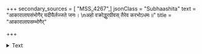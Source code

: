 +++
secondary_sources = [ "MSS_4267",]
jsonClass = "Subhaashita"
text = "आकारालापसंभोगैर् यदीयैर्लज्जते जनः।  \nअहो वक्रोद्धुरग्रीवस् तैरेव करभोऽधमः॥"
title = "आकारालापसम्भोगैर्"

+++

<details><summary>Text</summary>

आकारालापसंभोगैर् यदीयैर्लज्जते जनः।  
अहो वक्रोद्धुरग्रीवस् तैरेव करभोऽधमः॥
</details>
